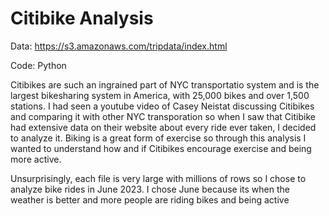 # Citibike Analysis
Data: https://s3.amazonaws.com/tripdata/index.html

Code: Python

Citibikes are such an ingrained part of NYC transportatio system and is the largest bikesharing system in America, with 25,000 bikes and over 1,500 stations. I had seen a youtube video of Casey Neistat discussing Citibikes and comparing it with other NYC transporation so when I saw that Citibike had extensive data on their website about every ride ever taken, I decided to analyze it. Biking is a great form of exercise so through this analysis I wanted to understand how and if Citibikes encourage exercise and being more active.

Unsurprisingly, each file is very large with millions of rows so I chose to analyze bike rides in June 2023. I chose June because its when the weather is better and more people are riding bikes and being active

